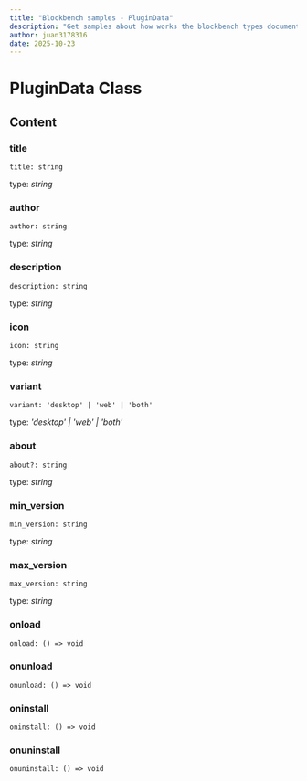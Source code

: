 ```yaml
---
title: "Blockbench samples - PluginData"
description: "Get samples about how works the blockbench types documentation"
author: juan3178316
date: 2025-10-23
---
```


# PluginData Class

## Content

### title

`title: string`

type: _string_

### author

`author: string`

type: _string_

### description

`description: string`

type: _string_

### icon

`icon: string`

type: _string_

### variant

`variant: 'desktop' | 'web' | 'both'`

type: _'desktop' | 'web' | 'both'_

### about

`about?: string`

type: _string_

### min_version

`min_version: string`

type: _string_

### max_version

`max_version: string`

type: _string_

### onload

`onload: () => void`

### onunload

`onunload: () => void`

### oninstall

`oninstall: () => void`

### onuninstall

`onuninstall: () => void`